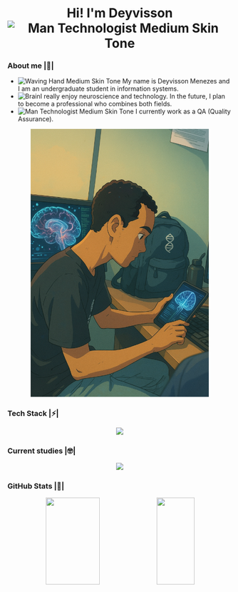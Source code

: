 <div>
  <h1 align="center">Hi! I'm Deyvisson <img src="https://raw.githubusercontent.com/Tarikul-Islam-Anik/Animated-Fluent-Emojis/master/Emojis/People%20with%20professions/Man%20Technologist%20Medium%20Skin%20Tone.png" alt="Man Technologist Medium Skin Tone" width="50" height="50" /></h1>
</div>

### About me  |🤪|

- <img src="https://raw.githubusercontent.com/Tarikul-Islam-Anik/Animated-Fluent-Emojis/master/Emojis/Hand%20gestures/Waving%20Hand%20Medium%20Skin%20Tone.png" alt="Waving Hand Medium Skin Tone" width="25" height="25" /> My name is Deyvisson Menezes and I am an undergraduate student in information systems.<br />
- <img src="https://raw.githubusercontent.com/Tarikul-Islam-Anik/Animated-Fluent-Emojis/master/Emojis/Hand%20gestures/Brain.png" alt="Brain" width="25" height="25" />I really enjoy neuroscience and technology. In the future, I plan to become a professional who combines both fields.<br />
- <img src="https://raw.githubusercontent.com/Tarikul-Islam-Anik/Animated-Fluent-Emojis/master/Emojis/People%20with%20professions/Man%20Technologist%20Medium%20Skin%20Tone.png" alt="Man Technologist Medium Skin Tone" width="25" height="25" /> I currently work as a QA (Quality Assurance).<br />

<div align="center">
  <img src="Computational neuroscientist.png" width="400px">
</div>
  
### Tech Stack  |⚡|
<p align="center">
    <img src="https://skillicons.dev/icons?i=vscode,idea,html,css,js,ts,nodejs,express,mongodb,java,spring,mysql,postgres,postman,git,linux&theme=dark&perline=8" />
</p>

### Current studies  |🤓|
<div align="center">
    <img src="https://skillicons.dev/icons?i=python&theme=dark&perline=8" />
</div>

### GitHub Stats  |👀|
<div align='center'>

<div align="center">  
  
  <img width="49%" height="195px" src="https://github-readme-stats.vercel.app/api?username=devDeyvisson&show_icons=true&count_private=true&title_color=80F7D4&icon_color=9d00ff&text_color=c9d1d9&bg_color=0d1117&border_color=fff0" /> 
  
  <img width="41%" height="195px" src="https://github-readme-stats.vercel.app/api/top-langs/?username=devDeyvisson&layout=compact&title_color=80F7D4&text_color=fff&bg_color=0d1117&border_color=fff0" />
  
</div>

</div>
